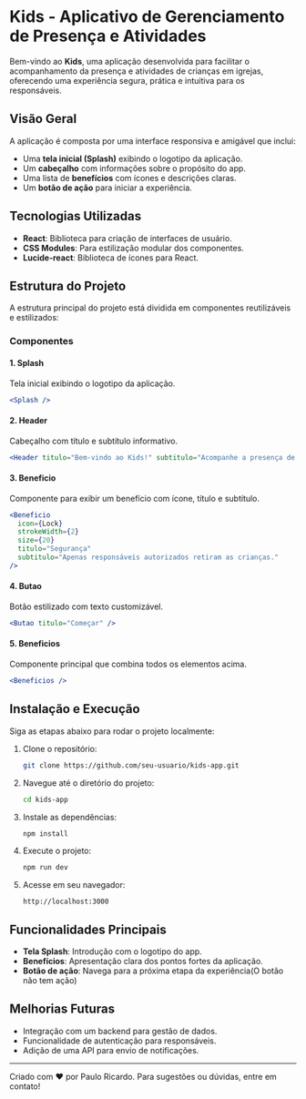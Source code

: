 # Kids - Aplicativo de Gerenciamento de Presença e Atividades

Bem-vindo ao **Kids**, uma aplicação desenvolvida para facilitar o acompanhamento da presença e atividades de crianças em igrejas, oferecendo uma experiência segura, prática e intuitiva para os responsáveis.

## Visão Geral
A aplicação é composta por uma interface responsiva e amigável que inclui:

- Uma **tela inicial (Splash)** exibindo o logotipo da aplicação.
- Um **cabeçalho** com informações sobre o propósito do app.
- Uma lista de **benefícios** com ícones e descrições claras.
- Um **botão de ação** para iniciar a experiência.

## Tecnologias Utilizadas
- **React**: Biblioteca para criação de interfaces de usuário.
- **CSS Modules**: Para estilização modular dos componentes.
- **Lucide-react**: Biblioteca de ícones para React.

## Estrutura do Projeto
A estrutura principal do projeto está dividida em componentes reutilizáveis e estilizados:

### Componentes

#### 1. **Splash**
Tela inicial exibindo o logotipo da aplicação.
```jsx
<Splash />
```

#### 2. **Header**
Cabeçalho com título e subtítulo informativo.
```jsx
<Header titulo="Bem-vindo ao Kids!" subtitulo="Acompanhe a presença de seus filhos e fique sempre informado sobre as atividades da igreja." />
```

#### 3. **Beneficio**
Componente para exibir um benefício com ícone, título e subtítulo.
```jsx
<Beneficio
  icon={Lock}
  strokeWidth={2}
  size={20}
  titulo="Segurança"
  subtitulo="Apenas responsáveis autorizados retiram as crianças."
/>
```

#### 4. **Butao**
Botão estilizado com texto customizável.
```jsx
<Butao titulo="Começar" />
```

#### 5. **Beneficios**
Componente principal que combina todos os elementos acima.
```jsx
<Beneficios />
```

## Instalação e Execução
Siga as etapas abaixo para rodar o projeto localmente:

1. Clone o repositório:
   ```bash
   git clone https://github.com/seu-usuario/kids-app.git
   ```

2. Navegue até o diretório do projeto:
   ```bash
   cd kids-app
   ```

3. Instale as dependências:
   ```bash
   npm install
   ```

4. Execute o projeto:
   ```bash
   npm run dev
   ```

5. Acesse em seu navegador:
   ```
   http://localhost:3000
   ```

## Funcionalidades Principais
- **Tela Splash**: Introdução com o logotipo do app.
- **Benefícios**: Apresentação clara dos pontos fortes da aplicação.
- **Botão de ação**: Navega para a próxima etapa da experiência(O botão não tem ação)

## Melhorias Futuras
- Integração com um backend para gestão de dados.
- Funcionalidade de autenticação para responsáveis.
- Adição de uma API para envio de notificações.

---

Criado com ❤ por Paulo Ricardo. 
Para sugestões ou dúvidas, entre em contato!

